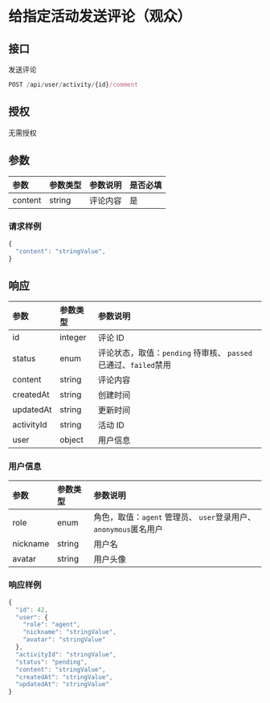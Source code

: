 # 给指定活动发送评论（观众）

## 接口

发送评论

```javascript
POST /api/user/activity/{id}/comment
```

## 授权

无需授权

## 参数

| 参数 | 参数类型 | 参数说明 | 是否必填 |
| :--- | :--- | :--- | :--- |
| content | string | 评论内容 | 是 |

### 请求样例

```javascript
{
  "content": "stringValue",
}
```

## 响应

| 参数 | 参数类型 | 参数说明 |
| :--- | :--- | :--- |
| id | integer | 评论 ID |
| status | enum | 评论状态，取值：`pending` 待审核、 `passed`已通过、`failed`禁用 |
| content | string | 评论内容 |
| createdAt | string | 创建时间 |
| updatedAt | string | 更新时间 |
| activityId | string | 活动 ID |
| user | object | 用户信息 |

### 用户信息

| 参数 | 参数类型 | 参数说明 |
| :--- | :--- | :--- |
| role | enum | 角色，取值：`agent` 管理员、 `user`登录用户、`anonymous`匿名用户 |
| nickname | string | 用户名 |
| avatar | string | 用户头像 |

### 响应样例

```javascript
{
  "id": 42,
  "user": {
    "role": "agent",
    "nickname": "stringValue",
    "avatar": "stringValue"
  },
  "activityId": "stringValue",
  "status": "pending",
  "content": "stringValue",
  "createdAt": "stringValue",
  "updatedAt": "stringValue"
}
```

